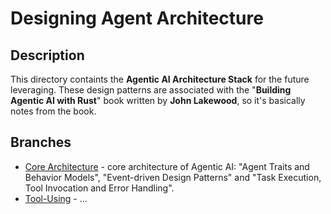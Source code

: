 # Designing Agent Architecture

## Description
This directory containts the **Agentic AI Architecture Stack** for the future leveraging. These design patterns are associated with the "**Building Agentic AI with Rust**" book written by **John Lakewood**, so it's basically notes from the book.

## Branches
- [Core Architecture](https://github.com/letv1nnn/Agentic-AI-with-Rust/tree/main/agentic_ai_architecture/core_architecture) - core architecture of Agentic AI: "Agent Traits and Behavior Models", "Event-driven Design Patterns" and "Task Execution, Tool Invocation and Error Handling".
- [Tool-Using]() - ...
